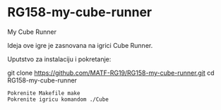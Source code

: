 # RG158-my-cube-runner
My Cube Runner

Ideja ove igre je zasnovana na igrici Cube Runner.

Uputstvo za instalaciju i pokretanje:

git clone https://github.com/MATF-RG19/RG158-my-cube-runner.git
cd RG158-my-cube-runner

    Pokrenite Makefile make
    Pokrenite igricu komandom ./Cube

